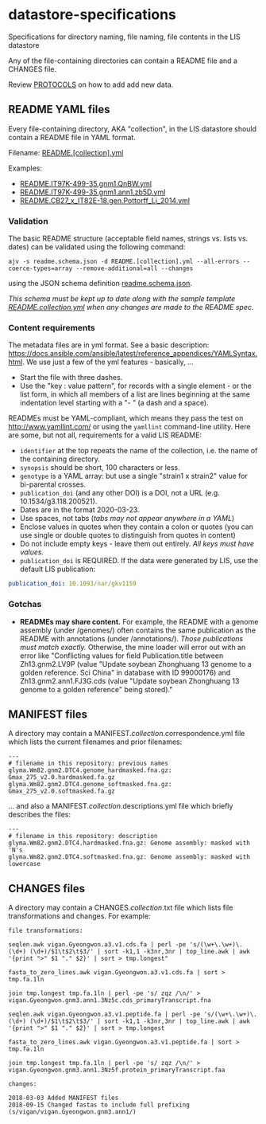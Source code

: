 # datastore-specifications
Specifications for directory naming, file naming, file contents in the LIS datastore

Any of the file-containing directories can contain a README file and a CHANGES file.

Review [PROTOCOLS](https://github.com/legumeinfo/datastore-specifications/tree/main/PROTOCOLS) on how to add add new data.  

## README YAML files
Every file-containing directory, AKA "collection", in the LIS datastore should contain a README file in YAML format. 

Filename: [README.[collection].yml](README.collection.yml)

Examples:
- [README.IT97K-499-35.gnm1.QnBW.yml](https://data.legumeinfo.org/Vigna/unguiculata/genomes/IT97K-499-35.gnm1.QnBW/README.IT97K-499-35.gnm1.QnBW.yml)
- [README.IT97K-499-35.gnm1.ann1.zb5D.yml](https://data.legumeinfo.org/Vigna/unguiculata/annotations/IT97K-499-35.gnm1.ann1.zb5D/README.IT97K-499-35.gnm1.ann1.zb5D.yml)
- [README.CB27_x_IT82E-18.gen.Pottorff_Li_2014.yml](https://data.legumeinfo.org/Vigna/unguiculata/mstmap/CB27_x_IT82E-18.mst.Pottorff_Li_2014/README.CB27_x_IT82E-18.mst.Pottorff_Li_2014.yml)

### Validation
The basic README structure (acceptable field names, strings vs. lists vs. dates) can be validated using the following command:
```
ajv -s readme.schema.json -d README.[collection].yml --all-errors --coerce-types=array --remove-additional=all --changes
```
using the JSON schema definition [readme.schema.json](/readme.schema.json).

*This schema must be kept up to date along with the sample template [README.collection.yml](/README.collection.yml) when any changes are made to the README spec.*

### Content requirements
The metadata files are in yml format. See a basic description: https://docs.ansible.com/ansible/latest/reference_appendices/YAMLSyntax.html.
We use just a few of the yml features - basically, ...
  - Start the file with three dashes.
  - Use the "key : value pattern", for records with a single element - or the list form, in which all members of a list are lines beginning at the same indentation level starting with a "- " (a dash and a space).

READMEs must be YAML-compliant, which means they pass the test on http://www.yamllint.com/ or using the `yamllint` command-line utility. Here are some, but not all, requirements for a valid LIS README:
- `identifier` at the top repeats the name of the collection, i.e. the name of the containing directory.
- `synopsis` should be short, 100 characters or less.
- `genotype` is a YAML array: but use a single "strain1 x strain2" value for bi-parental crosses.
- `publication_doi` (and any other DOI) is a DOI, not a URL (e.g. 10.1534/g3.118.200521).
- Dates are in the format 2020-03-23.
- Use spaces, not tabs (*tabs may not appear anywhere in a YAML*)
- Enclose values in quotes when they contain a colon or quotes (you can use single or double quotes to distinguish from quotes in content)
- Do not include empty keys - leave them out entirely. _All keys must have values._
- `publication_doi` is REQUIRED. If the data were generated by LIS, use the default LIS publication:
```yaml
publication_doi: 10.1093/nar/gkv1159
```

### Gotchas
- **READMEs may share content.** For example, the README with a genome assembly (under /genomes/) often contains the same publication as the README
with annotations (under /annotations/). _Those publications must match exactly._ Otherwise, the mine loader will error out with an error like "Conflicting values for field Publication.title between Zh13.gnm2.LV9P (value "Update soybean Zhonghuang 13 genome to a golden reference. Sci China" in database with ID 99000176) and Zh13.gnm2.ann1.FJ3G.cds (value "Update soybean Zhonghuang 13 genome to a golden reference" being stored)."

## MANIFEST files
A directory may contain a MANIFEST.*collection*.correspondence.yml file which lists the current filenames and prior filenames:
```
---
# filename in this repository: previous names
glyma.Wm82.gnm2.DTC4.genome_hardmasked.fna.gz: Gmax_275_v2.0.hardmasked.fa.gz
glyma.Wm82.gnm2.DTC4.genome_softmasked.fna.gz: Gmax_275_v2.0.softmasked.fa.gz
```
... and also a MANIFEST.*collection*.descriptions.yml file which briefly describes the files:
```
---
# filename in this repository: description
glyma.Wm82.gnm2.DTC4.hardmasked.fna.gz: Genome assembly: masked with 'N's
glyma.Wm82.gnm2.DTC4.softmasked.fna.gz: Genome assembly: masked with lowercase
```

## CHANGES files
A directory may contain a CHANGES.*collection*.txt file which lists file transformations and changes. For example:

```
file transformations:

seqlen.awk vigan.Gyeongwon.a3.v1.cds.fa | perl -pe 's/(\w+\.\w+)\.(\d+) (\d+)/$1\t$2\t$3/' | sort -k1,1 -k3nr,3nr | top_line.awk | awk '{print ">" $1 "." $2}' | sort > tmp.longest"

fasta_to_zero_lines.awk vigan.Gyeongwon.a3.v1.cds.fa | sort > tmp.fa.1ln

join tmp.longest tmp.fa.1ln | perl -pe 's/ zqz /\n/' > vigan.Gyeongwon.gnm3.ann1.3Nz5c.cds_primaryTranscript.fna

seqlen.awk vigan.Gyeongwon.a3.v1.peptide.fa | perl -pe 's/(\w+\.\w+)\.(\d+) (\d+)/$1\t$2\t$3/' | sort -k1,1 -k3nr,3nr | top_line.awk | awk '{print ">" $1 "." $2}' | sort > tmp.longest

fasta_to_zero_lines.awk vigan.Gyeongwon.a3.v1.peptide.fa | sort > tmp.fa.1ln

join tmp.longest tmp.fa.1ln | perl -pe 's/ zqz /\n/' > vigan.Gyeongwon.gnm3.ann1.3Nz5f.protein_primaryTranscript.faa

changes: 

2018-03-03 Added MANIFEST files
2018-09-15 Changed fastas to include full prefixing (s/vigan/vigan.Gyeongwon.gnm3.ann1/)
```
